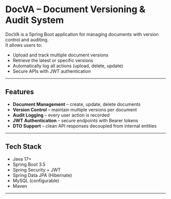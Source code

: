 # DocVA – Document Versioning & Audit System

DocVA is a Spring Boot application for managing documents with version control and auditing.  
It allows users to:
- Upload and track multiple document versions
- Retrieve the latest or specific versions
- Automatically log all actions (upload, delete, update)
- Secure APIs with JWT authentication

---

## Features
- **Document Management** – create, update, delete documents
- **Version Control** – maintain multiple versions per document
- **Audit Logging** – every user action is recorded
- **JWT Authentication** – secure endpoints with Bearer tokens
- **DTO Support** – clean API responses decoupled from internal entities

---

## Tech Stack
- Java 17+
- Spring Boot 3.5
- Spring Security + JWT
- Spring Data JPA (Hibernate)
- MySQL (configurable)
- Maven

---
